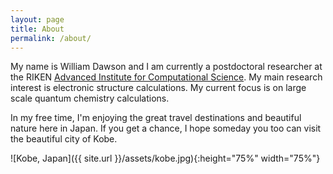 ```yaml
---
layout: page
title: About
permalink: /about/
---
```


My name is William Dawson and I am currently a postdoctoral researcher
at the RIKEN [Advanced Institute for Computational Science](http://www.aics.riken.jp/jp/). My main research interest is
electronic structure calculations. My current focus is on large scale
quantum chemistry calculations.

In my free time, I'm enjoying the great travel destinations and beautiful
nature here in Japan. If you get a chance, I hope someday you too can visit
the beautiful city of Kobe.

![Kobe, Japan]({{ site.url }}/assets/kobe.jpg){:height="75%" width="75%"}
